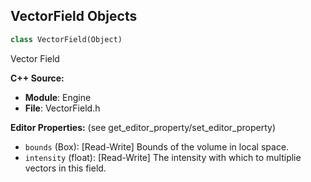 ## VectorField Objects

```python
class VectorField(Object)
```

Vector Field

**C++ Source:**

- **Module**: Engine
- **File**: VectorField.h

**Editor Properties:** (see get_editor_property/set_editor_property)

- ``bounds`` (Box):  [Read-Write] Bounds of the volume in local space.
- ``intensity`` (float):  [Read-Write] The intensity with which to multiplie vectors in this field.

<a id="unreal.WorldPartition"></a>